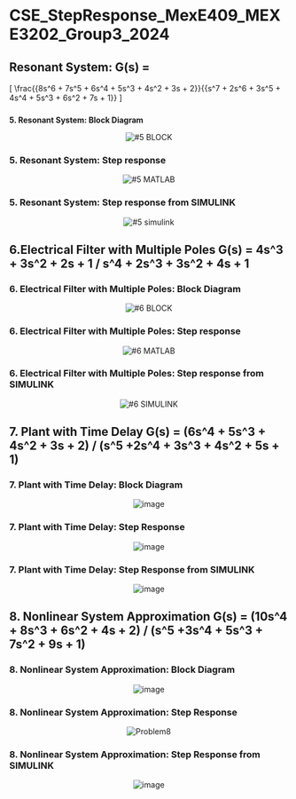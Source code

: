 # CSE_StepResponse_MexE409_MEXE3202_Group3_2024

## Resonant System: G(s) = 

\[
\frac{{8s^6 + 7s^5 + 6s^4 + 5s^3 + 4s^2 + 3s + 2}}{{s^7 + 2s^6 + 3s^5 + 4s^4 + 5s^3 + 6s^2 + 7s + 1}}
\]



### 

**5. Resonant System: Block Diagram**

<div align="center">
  
![#5 BLOCK](https://github.com/KanFudz/CSE_StepResponse_MexE409_MEXE3202_Group3_2024/assets/157782959/6be4c2b6-9893-4948-b911-5bcfbb1b96be)

</div>

### **5. Resonant System: Step response**
<div align="center">
  
![#5 MATLAB](https://github.com/KanFudz/CSE_StepResponse_MexE409_MEXE3202_Group3_2024/assets/157782959/036efedf-d3d6-4a9d-860c-927308125fb0)

</div>

### **5. Resonant System: Step response from SIMULINK**
<div align="center">
  
![#5 simulink](https://github.com/KanFudz/CSE_StepResponse_MexE409_MEXE3202_Group3_2024/assets/157782959/c9762dfa-c1ee-4c4e-84de-307606850c67)

</div>

## 6.Electrical Filter with Multiple Poles G(s) = 4s^3 + 3s^2 + 2s + 1 / s^4 + 2s^3 + 3s^2 + 4s + 1

### **6. Electrical Filter with Multiple Poles: Block Diagram**
<div align="center">
  
![#6 BLOCK](https://github.com/KanFudz/CSE_StepResponse_MexE409_MEXE3202_Group3_2024/assets/157782959/737a8e28-ec6a-455c-825e-712a10b62b95)

</div>

### **6. Electrical Filter with Multiple Poles: Step response**
<div align="center">
  
![#6 MATLAB](https://github.com/KanFudz/CSE_StepResponse_MexE409_MEXE3202_Group3_2024/assets/157782959/b1fe6a48-3cfa-4654-ac43-d1cf4f8f07d1)

</div>

### **6. Electrical Filter with Multiple Poles: Step response from SIMULINK**
<div align="center">
  
![#6 SIMULINK](https://github.com/KanFudz/CSE_StepResponse_MexE409_MEXE3202_Group3_2024/assets/157782959/4750f88d-9488-451d-a526-f8bd13a8fc74)

</div>

## 7. Plant with Time Delay G(s) = (6s^4 + 5s^3 + 4s^2 + 3s + 2) / (s^5 +2s^4 + 3s^3 + 4s^2 + 5s + 1)

### **7. Plant with Time Delay: Block Diagram**
<div align="center">
  
![image](https://github.com/KanFudz/CSE_StepResponse_MexE409_MEXE3202_Group3_2024/assets/157684612/17432ded-328c-4c42-bc50-3198f4648530)

</div>

### **7. Plant with Time Delay: Step Response**
<div align="center">

![image](https://github.com/KanFudz/CSE_StepResponse_MexE409_MEXE3202_Group3_2024/assets/157684612/1cc92d4f-2510-4eda-99e2-e76b5389c064)

</div>

### **7. Plant with Time Delay: Step Response from SIMULINK**
<div align="center">

![image](https://github.com/KanFudz/CSE_StepResponse_MexE409_MEXE3202_Group3_2024/assets/157684612/a39544e1-12d0-4229-8510-51bad2642471)

</div>

## 8. Nonlinear System Approximation G(s) = (10s^4 + 8s^3 + 6s^2 + 4s + 2) / (s^5 +3s^4 + 5s^3 + 7s^2 + 9s + 1)

### **8. Nonlinear System Approximation: Block Diagram**
<div align="center">
  
![image](https://github.com/KanFudz/CSE_StepResponse_MexE409_MEXE3202_Group3_2024/assets/157684612/e521aae9-2ac4-4e13-9ce3-cbba85701c21)

</div>

### **8. Nonlinear System Approximation: Step Response**
<div align="center">

![Problem8](https://github.com/KanFudz/CSE_StepResponse_MexE409_MEXE3202_Group3_2024/assets/157684612/ee5c35fe-5271-40a7-8fd7-c32ad886dd5f)

</div>

### **8. Nonlinear System Approximation: Step Response from SIMULINK**
<div align="center">

![image](https://github.com/KanFudz/CSE_StepResponse_MexE409_MEXE3202_Group3_2024/assets/157684612/a3010a27-b3b2-430c-b28e-3362b0e7fa04)

</div>







